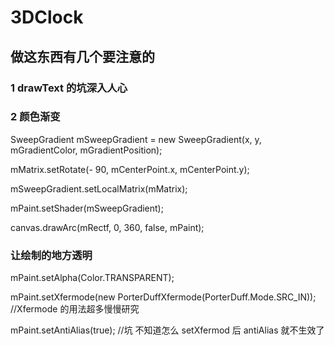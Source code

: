 # 3DClock

## 做这东西有几个要注意的

### 1 drawText 的坑深入人心

### 2 颜色渐变

 SweepGradient mSweepGradient = new SweepGradient(x, y, mGradientColor, mGradientPosition);

 mMatrix.setRotate(- 90, mCenterPoint.x, mCenterPoint.y);
 
 mSweepGradient.setLocalMatrix(mMatrix);
 
 mPaint.setShader(mSweepGradient);
 
 canvas.drawArc(mRectf, 0, 360, false, mPaint);
 
### 让绘制的地方透明
 
  mPaint.setAlpha(Color.TRANSPARENT);

  mPaint.setXfermode(new PorterDuffXfermode(PorterDuff.Mode.SRC_IN)); //Xfermode 的用法超多慢慢研究

  mPaint.setAntiAlias(true);  //坑 不知道怎么 setXfermod 后 antiAlias 就不生效了

